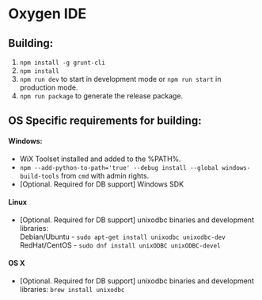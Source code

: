 # Oxygen IDE

## Building:
1. ```npm install -g grunt-cli```
2. ```npm install```
3. ```npm run dev``` to start in development mode or ```npm run start``` in production mode.
4. ```npm run package``` to generate the release package.

## OS Specific requirements for building:

#### Windows:
* WiX Toolset installed and added to the %PATH%. 
* ```npm --add-python-to-path='true' --debug install --global windows-build-tools``` from ```cmd``` with admin rights.
* [Optional.  Required for DB support] Windows SDK

#### Linux
* [Optional.  Required for DB support] unixodbc binaries and development libraries:  
Debian/Ubuntu - `sudo apt-get install unixodbc unixodbc-dev`  
RedHat/CentOS - `sudo dnf install unixODBC unixODBC-devel`

#### OS X
* [Optional.  Required for DB support] unixodbc binaries and development libraries: `brew install unixodbc`
